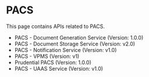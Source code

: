 # PACS

This page contains APIs related to PACS.
- PACS - Document Generation Service (Version: 1.0.0)
- PACS - Document Storage Service (Version: v2.0)
- PACS - Notification Service (Version: v1.0)
- PACS - VPMS (Version: v1)
- Prudential PACS (Version: 1.0.0)
- PACS - UAAS Service (Version: v1.0)

